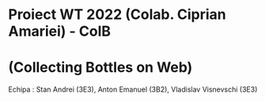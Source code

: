 # Proiect WT 2022 (Colab. Ciprian Amariei)  - ColB 
# (Collecting Bottles on Web)

Echipa : Stan Andrei (3E3), Anton Emanuel (3B2), Vladislav Visnevschi (3E3)
